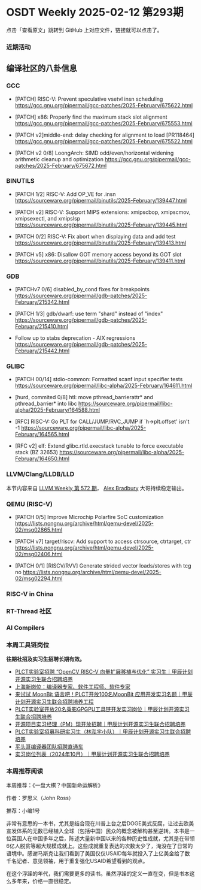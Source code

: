 # OSDT Weekly 2025-02-12 第293期

点击「查看原文」跳转到 GitHub 上对应文件，链接就可以点击了。

### 近期活动

## 编译社区的八卦信息

### GCC

- [PATCH] RISC-V: Prevent speculative vsetvl insn scheduling
  https://gcc.gnu.org/pipermail/gcc-patches/2025-February/675622.html

- [PATCH] x86: Properly find the maximum stack slot alignment
  https://gcc.gnu.org/pipermail/gcc-patches/2025-February/675553.html

- [PATCH v2]middle-end: delay checking for alignment to load [PR118464]
  https://gcc.gnu.org/pipermail/gcc-patches/2025-February/675522.html

- [PATCH v2 0/8] LoongArch: SIMD odd/even/horizontal widening arithmetic cleanup and optimization
  https://gcc.gnu.org/pipermail/gcc-patches/2025-February/675672.html

### BINUTILS

- [PATCH 1/2] RISC-V: Add OP_VE for .insn
  https://sourceware.org/pipermail/binutils/2025-February/139447.html

- [PATCH v2] RISC-V: Support MIPS extensions: xmipscbop, xmipscmov, xmipsexectl, and xmipslsp
  https://sourceware.org/pipermail/binutils/2025-February/139445.html

- [PATCH 0/2] RISC-V: Fix abort when displaying data and add test
  https://sourceware.org/pipermail/binutils/2025-February/139413.html

- [PATCH v5] x86: Disallow GOT memory access beyond its GOT slot
  https://sourceware.org/pipermail/binutils/2025-February/139411.html

### GDB

- [PATCHv7 0/6] disabled_by_cond fixes for breakpoints
  https://sourceware.org/pipermail/gdb-patches/2025-February/215342.html

- [PATCH 1/3] gdb/dwarf: use term "shard" instead of "index"
  https://sourceware.org/pipermail/gdb-patches/2025-February/215410.html

- Follow up to stabs deprecation - AIX regressions
  https://sourceware.org/pipermail/gdb-patches/2025-February/215442.html

### GLIBC

- [PATCH 00/14] stdio-common: Formatted scanf input specifier tests
  https://sourceware.org/pipermail/libc-alpha/2025-February/164611.html

- [hurd, commited 0/8] htl: move pthread_barrierattr* and pthread_barrier* into libc
  https://sourceware.org/pipermail/libc-alpha/2025-February/164588.html

- [RFC] RISC-V: Go PLT for CALL/JUMP/RVC_JUMP if `h->plt.offset' isn't -1
  https://sourceware.org/pipermail/libc-alpha/2025-February/164565.html

- [RFC v2] elf: Extend glibc.rtld.execstack tunable to force executable stack (BZ 32653)
  https://sourceware.org/pipermail/libc-alpha/2025-February/164650.html

### LLVM/Clang/LLDB/LLD

本节内容来自 [LLVM Weekly 第 572 期](http://llvmweekly.org/issue/572)，
[Alex Bradbury](https://www.linkedin.com/in/alex-bradbury/) 大哥持续稳定输出。

### QEMU (RISC-V)

- [PATCH 0/5] Improve Microchip Polarfire SoC customization
  https://lists.nongnu.org/archive/html/qemu-devel/2025-02/msg02865.html

- [PATCH v7] target/riscv: Add support to access ctrsource, ctrtarget, ctr
  https://lists.nongnu.org/archive/html/qemu-devel/2025-02/msg02406.html

- [PATCH 0/1] [RISCV/RVV] Generate strided vector loads/stores with tcg no
  https://lists.nongnu.org/archive/html/qemu-devel/2025-02/msg02294.html

### RISC-V in China

### RT-Thread 社区

### AI Compilers

### 本周工具链岗位

**往期社招及实习生招聘长期有效。**

- [PLCT实验室招聘 “OpenCV RISC-V 向量扩展移植与优化” 实习生｜甲辰计划开源实习生联合招聘培养](https://mp.weixin.qq.com/s/NSFIlymcfe_gJBmJXK0Zng)
- [上海新岗位：编译器专家、软件工程师、软件专家](https://mp.weixin.qq.com/s/pX2R3znrPCxdsOLVg9YVXA)
- [来试试 MoonBit 语言吧！PLCT开放100名MoonBit 应用开发实习名额｜甲辰计划开源实习生联合招聘培养工程](https://mp.weixin.qq.com/s/VUwXNvYzharpK6Aou4hssw)
- [PLCT实验室开放20名乘影GPGPU工具链开发实习岗位｜甲辰计划开源实习生联合招聘培养](https://mp.weixin.qq.com/s/DalDbZYiP2IFALvB2Wwb6w)
- [开源项目实习经理（PM）现开放招聘｜甲辰计划开源实习生联合招聘培养](https://mp.weixin.qq.com/s/9uIxvaMOVjsbcGjHbidvgg)
- [PLCT实验室招募科研实习生（林泓宇小队）｜甲辰计划开源实习生联合招聘培养](https://mp.weixin.qq.com/s/8XtWlfBF9RxUoUCHskQpPw)
- [平头哥编译器团队招聘直通车](https://mp.weixin.qq.com/s/fRFWolihmi05hTuBvI8u2g)
- [实习岗位列表（2024年10月）｜甲辰计划开源实习生联合招聘培养](https://mp.weixin.qq.com/s/UCcsvhw6Kxw3EQOd0JVlUg)

### 本周推荐阅读

本周推荐：《一盘大棋？中国新命运解析》

作者：罗思义（John Ross）

推荐：小编1号

非常有意思的一本书，尤其是结合现在川普上台之后DOGE美式反腐，让过去欧美宣发体系的无数已经植入全球（包括中国）民众的概念被解构甚至逆转。本书是一位英国人在中国多年之后，陈述大量新中国以来的各种历史性成就，尤其是在带领6亿人脱贫等超大规模成就上。这些成就重复表达的次数太少了，淹没在了日常的语境中。感谢马斯克让我们看到了美国仅仅USAID每年就投入了上亿美金给了数千名记者、意见领袖，用于重复强化USAID希望看到的观点。

在这个浮躁的年代，我们需要更多的读书。虽然浮躁的定义一直在变，但是书本这么多年来，价格一直很稳定。
